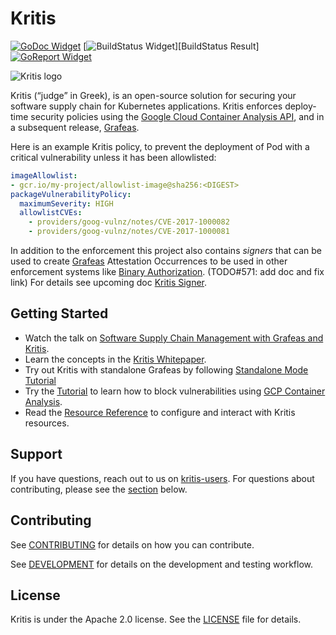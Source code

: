 # Kritis

[![GoDoc Widget]][GoDoc]
[![BuildStatus Widget]][BuildStatus Result]
[![GoReport Widget]][GoReport Status]

[GoDoc]: https://godoc.org/github.com/grafeas/kritis
[GoDoc Widget]: https://godoc.org/github.com/grafeas/kritis?status.svg

[BuildStatus Widget]: https://app.travis-ci.com/github/grafeas/kritis

[GoReport Status]: https://goreportcard.com/report/github.com/grafeas/kritis
[GoReport Widget]: https://goreportcard.com/badge/github.com/grafeas/kritis


![Kritis logo](logo/logo-128.png)

Kritis (“judge” in Greek), is an open-source solution for securing your software supply chain for Kubernetes applications. Kritis enforces deploy-time security policies using the [Google Cloud Container Analysis API](https://cloud.google.com/container-analysis/api/reference/rest/), and in a subsequent release, [Grafeas](https://github.com/grafeas/grafeas).

Here is an example Kritis policy, to prevent the deployment of Pod with a critical vulnerability unless it has been allowlisted:

```yaml
imageAllowlist:
- gcr.io/my-project/allowlist-image@sha256:<DIGEST>
packageVulnerabilityPolicy:
  maximumSeverity: HIGH
  allowlistCVEs:
    - providers/goog-vulnz/notes/CVE-2017-1000082
    - providers/goog-vulnz/notes/CVE-2017-1000081
```

In addition to the enforcement this project also contains *signers* that can be
used to create [Grafeas](https://github.com/grafeas/grafeas) Attestation
Occurrences to be used in other enforcement systems like [Binary
Authorization](https://cloud.google.com/binary-authorization/).  (TODO#571: add doc and fix link)
For details see upcoming doc [Kritis Signer](docs/signer.md).

## Getting Started

* Watch the talk on [Software Supply Chain Management with Grafeas and Kritis](https://www.infoq.com/presentations/supply-grafeas-kritis/).
* Learn the concepts in the [Kritis Whitepaper](docs/binary-authorization.md).
* Try out Kritis with standalone Grafeas by following [Standalone Mode Tutorial](docs/standalone/README.md)
* Try the [Tutorial](docs/tutorial.md) to learn how to block vulnerabilities using [GCP Container Analysis](https://cloud.google.com/container-registry/docs/get-image-vulnerabilities).
* Read the [Resource Reference](docs/resources.md) to configure and interact with Kritis resources.

## Support

If you have questions, reach out to us on
[kritis-users](https://groups.google.com/forum/#!forum/kritis-users). For
questions about contributing, please see the [section](#contributing) below.

## Contributing

See [CONTRIBUTING](CONTRIBUTING.md) for details on how you can contribute.

See [DEVELOPMENT](DEVELOPMENT.md) for details on the  development and testing workflow.

## License

Kritis is under the Apache 2.0 license. See the [LICENSE](LICENSE) file for details.
